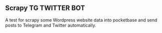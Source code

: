 ## Scrapy TG TWITTER BOT

A test for scrapy some Wordpress website data into pocketbase and send posts to Telegram and Twitter automatically.
